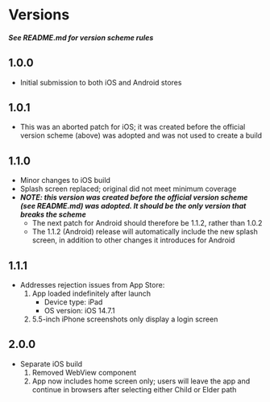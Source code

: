 # Versions
##### See README.md for version scheme rules

## 1.0.0
* Initial submission to both iOS and Android stores

## 1.0.1
* This was an aborted patch for iOS; it was created before the official version scheme (above) was adopted and was not used to create a build

## 1.1.0
* Minor changes to iOS build
* Splash screen replaced; original did not meet minimum coverage
* **_NOTE: this version was created before the official version scheme (see README.md) was adopted. It should be the only version that breaks the scheme_**  
  * The next patch for Android should therefore be 1.1.2, rather than 1.0.2
  * The 1.1.2 (Android) release will automatically include the new splash screen, in addition to other changes it introduces for Android

## 1.1.1
* Addresses rejection issues from App Store:
  1. App loaded indefinitely after launch 
      * Device type: iPad
      * OS version: iOS 14.7.1
  1. 5.5-inch iPhone screenshots only display a login screen

## 2.0.0
* Separate iOS build
  1. Removed WebView component
  1. App now includes home screen only; users will leave the app and continue in browsers after selecting either Child or Elder path
